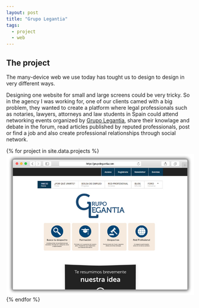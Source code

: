 ```yaml
---
layout: post
title: "Grupo Legantia"
tags:
  - project
  - web
---
```


## The project

The many-device web we use today has tought us to design to design in very different ways.

Designing one website for small and large screens could be very tricky. So in the agency I was working for, one of our clients camed with a big problem, they wanted to create a platform where legal professionals such as notaries, lawyers, attorneys and law students in Spain could attend networking events organized by [Grupo Legantia](http://grupolegantia.com), share their knowlage and debate in the forum, read articles published by reputed professionals, post or find a job and also create professional relationships through social network.

{% for project in site.data.projects %}
<a href="{{ project.project_web }}" target="_blank"><img src="/images/project-grupo-legantia-1.jpg" alt="Grupo Legantia HomePage"></a>
{% endfor %}